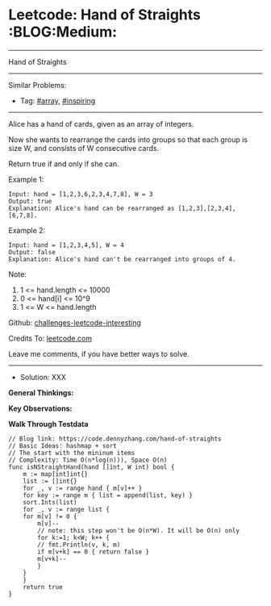
# Leetcode: Hand of Straights     :BLOG:Medium:

---

Hand of Straights  

---

Similar Problems:  

-   Tag: [#array](https://code.dennyzhang.com/tag/array), [#inspiring](https://code.dennyzhang.com/tag/inspiring)

---

Alice has a hand of cards, given as an array of integers.  

Now she wants to rearrange the cards into groups so that each group is size W, and consists of W consecutive cards.  

Return true if and only if she can.  

Example 1:  

    Input: hand = [1,2,3,6,2,3,4,7,8], W = 3
    Output: true
    Explanation: Alice's hand can be rearranged as [1,2,3],[2,3,4],[6,7,8].

Example 2:  

    Input: hand = [1,2,3,4,5], W = 4
    Output: false
    Explanation: Alice's hand can't be rearranged into groups of 4.

Note:  

1.  1 <= hand.length <= 10000
2.  0 <= hand[i] <= 10^9
3.  1 <= W <= hand.length

Github: [challenges-leetcode-interesting](https://github.com/DennyZhang/challenges-leetcode-interesting/tree/master/problems/hand-of-straights)  

Credits To: [leetcode.com](https://leetcode.com/problems/hand-of-straights/description/)  

Leave me comments, if you have better ways to solve.  

---

-   Solution: XXX

**General Thinkings:**  

    

**Key Observations:**  

    

**Walk Through Testdata**  

    

    // Blog link: https://code.dennyzhang.com/hand-of-straights
    // Basic Ideas: hashmap + sort
    // The start with the mininum items
    // Complexity: Time O(n*log(n))), Space O(n)
    func isNStraightHand(hand []int, W int) bool {
        m := map[int]int{}
        list := []int{}
        for _, v := range hand { m[v]++ }
        for key := range m { list = append(list, key) }
        sort.Ints(list)
        for _, v := range list {
    	for m[v] != 0 {
    	    m[v]--
    	    // note: this step won't be O(n*W). It will be O(n) only
    	    for k:=1; k<W; k++ {
    		// fmt.Println(v, k, m)
    		if m[v+k] == 0 { return false }
    		m[v+k]--
    	    }
    	}
        }
        return true
    }

